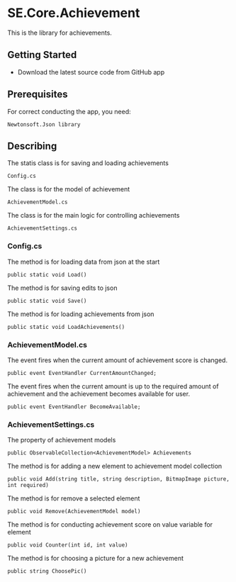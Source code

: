 # SE.Core.Achievement
This is the library for achievements.

## Getting Started
 - Download the latest source code from GitHub app

## Prerequisites
For correct conducting the app, you need:
```
Newtonsoft.Json library
```

## Describing
The statis class is for saving and loading achievements
```
Config.cs
```
The class is for the model of achievement
```
AchievementModel.cs
```
The class is for the main logic for controlling achievements
```
AchievementSettings.cs
```
### Config.cs
The method is for loading data from json at the start
```
public static void Load()
```
The method is for saving edits to json
```
public static void Save()
```
The method is for loading achievements from json
```
public static void LoadAchievements()
```

### AchievementModel.cs
The event fires when the current amount of achievement score is changed. 
```
public event EventHandler CurrentAmountChanged;
```
The event fires when the current amount is up to the required amount of achievement and the achievement becomes available for user.
```
public event EventHandler BecomeAvailable;
```


### AchievementSettings.cs
The property of achievement models
```
public ObservableCollection<AchievementModel> Achievements
```
The method is for adding a new element to achievement model collection
```
public void Add(string title, string description, BitmapImage picture, int required)
```
The method is for remove a selected element 
```
public void Remove(AchievementModel model)
```
The method is for conducting achievement score on value variable for element 
```
public void Counter(int id, int value)
```
The method is for choosing a picture for a new achievement
```
public string ChoosePic()
```
